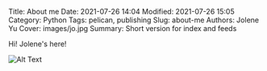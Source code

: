 Title: About me
Date: 2021-07-26 14:04
Modified: 2021-07-26 15:05
Category: Python
Tags: pelican, publishing
Slug: about-me
Authors: Jolene Yu
Cover: images/jo.jpg
Summary: Short version for index and feeds

Hi! 
Jolene's here!

![Alt Text]({static}/images/jo.jpg)
